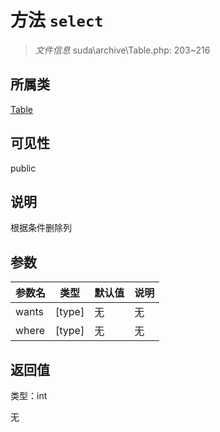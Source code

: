 # 方法 `select`

> *文件信息* suda\archive\Table.php: 203~216

## 所属类 

[Table](../Table.md)

## 可见性

 public 

## 说明

根据条件删除列


## 参数


| 参数名 | 类型 | 默认值 | 说明 |
|--------|-----|-------|-------|
| wants |  [type] | 无 | 无 |
| where |  [type] | 无 | 无 |



## 返回值

类型：int

无

